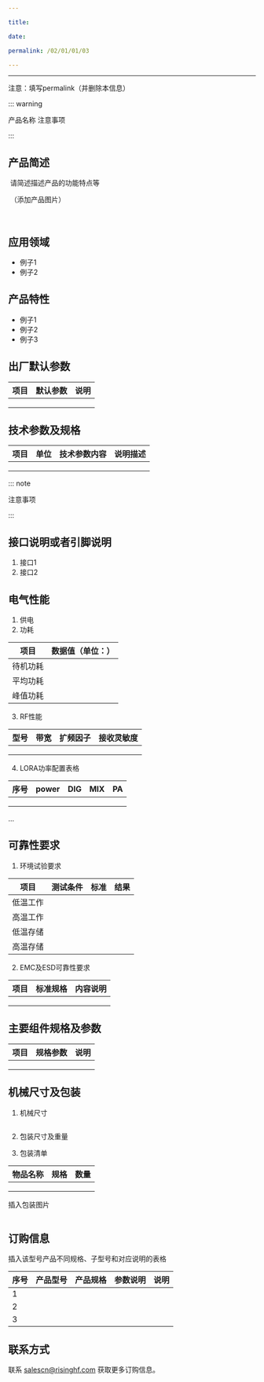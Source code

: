 ```yaml
---

title: 

date: 

permalink: /02/01/01/03

---
```

---

注意：填写permalink（并删除本信息）

::: warning

产品名称 
注意事项

:::

## 产品简述

​		请简述描述产品的功能特点等

​		（添加产品图片）

​		![]()

## 应用领域

- 例子1
- 例子2

## 产品特性

- 例子1
- 例子2
- 例子3

## 出厂默认参数

| 项目 | 默认参数 | 说明 |
| ---- | -------- | ---- |
|      |          |      |
|      |          |      |
|      |          |      |

## 技术参数及规格

| 项目 | 单位 | 技术参数内容 | 说明描述 |
| ---- | ---- | ------------ | -------- |
|      |      |              |          |
|      |      |              |          |
|      |      |              |          |

::: note

注意事项

:::

## 接口说明或者引脚说明

1. 接口1
2. 接口2



## 电气性能

1. 供电
2. 功耗

| 项目     | 数据值（单位：） |
| -------- | ---------------- |
| 待机功耗 |                  |
| 平均功耗 |                  |
| 峰值功耗 |                  |

3. RF性能

| 型号 | 带宽 | 扩频因子 | 接收灵敏度 |
| ---- | ---- | -------- | ---------- |
|      |      |          |            |
|      |      |          |            |
|      |      |          |            |

4. LORA功率配置表格



| 序号 | power | DIG  | MIX  | PA   |
| ---- | ----- | ---- | ---- | ---- |
|      |       |      |      |      |
|      |       |      |      |      |
|      |       |      |      |      |

...



## 可靠性要求

1. 环境试验要求



| 项目     | 测试条件 | 标准 | 结果 |
| -------- | -------- | ---- | ---- |
| 低温工作 |          |      |      |
| 高温工作 |          |      |      |
| 低温存储 |          |      |      |
| 高温存储 |          |      |      |

2. EMC及ESD可靠性要求



| 项目 | 标准规格 | 内容说明 |
| ---- | -------- | -------- |
|      |          |          |
|      |          |          |
|      |          |          |

## 主要组件规格及参数

| 项目 | 规格参数 | 说明 |
| ---- | -------- | ---- |
|      |          |      |
|      |          |      |
|      |          |      |



## 机械尺寸及包装

1. 机械尺寸

![]()

2. 包装尺寸及重量



3. 包装清单

| 物品名称 | 规格 | 数量 |
| -------- | ---- | ---- |
|          |      |      |
|          |      |      |
|          |      |      |



插入包装图片

![]()

## 订购信息

插入该型号产品不同规格、子型号和对应说明的表格

| 序号 | 产品型号 | 产品规格 | 参数说明 | 说明 |
| ---- | -------- | -------- | -------- | ---- |
| 1    |          |          |          |      |
| 2    |          |          |          |      |
| 3    |          |          |          |      |

## 联系方式

联系 salescn@risinghf.com 获取更多订购信息。



